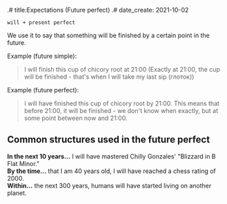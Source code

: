 .# title:Expectations (Future perfect)
.# date_create: 2021-10-02

`will + present perfect`

We use it to say that something will be finished by a certain point in the future.

Example (future simple):
> I will finish this cup of chicory root at 21:00
> (Exactly at 21:00, the cup will be finished - that's when I will take my last sip (глоток))

Example (future perfect):
> I will have finished this cup of chicory root by 21:00.
> This means that before 21:00, it will be finished - we don't know when exactly, but at some point between now and 21:00.

## Common structures used in the future perfect

**In the next 10 years...** I will have mastered Chilly Gonzales' "Blizzard in B Flat Minor."  
**By the time...** that I am 40 years old, I will have reached a chess rating of 2000.  
**Within...** the next 300 years, humans will have started living on another planet.
